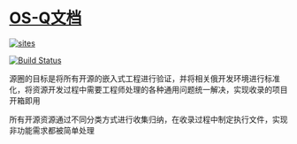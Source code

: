 ﻿# [OS-Q文档](https://github.com/OS-Q/Docs)

[![sites](http://182.61.61.133/link/resources/SoC.png)](http://www.OS-Q.com)

[![Build Status](https://github.com/OS-Q/Docs/workflows/Docs/badge.svg)](https://github.com/OS-Q/Docs/actions/workflows/Docs.yml)

源圈的目标是将所有开源的嵌入式工程进行验证，并将相关俄开发环境进行标准化，将资源开发过程中需要工程师处理的各种通用问题统一解决，实现收录的项目开箱即用

所有开源资源通过不同分类方式进行收集归纳，在收录过程中制定执行文件，实现非功能需求都被简单处理
